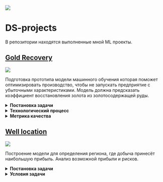 
<image src="images/img_1.jpg">

# DS-projects
В репозитории находятся выполненные мной ML проекты.

## [Gold Recovery](Gold_recovery.ipynb)

<image src="images/img_2.jpg">

Подготовка прототипа модели машинного обучения которая поможет оптимизировать производство, чтобы не запускать предприятие с убыточными характеристиками.
Модель должна предсказать коэффициент восстановления золота из золотосодержащей руды.

<details>

  **<summary>Постановка задачи</summary>**

В вашем распоряжении данные с параметрами добычи и очистки. 
Модель поможет оптимизировать производство, чтобы не запускать предприятие с убыточными характеристиками.
Вам нужно:
- Подготовить данные;
- Провести исследовательский анализ данных;
- Построить и обучить модель.

</details>

<details>

  **<summary>Технологический процесс</summary>**

Когда добытая руда проходит первичную обработку, получается дроблёная смесь. Её отправляют на флотацию (обогащение) и двухэтапную очистку.

#### Флотация
Во флотационную установку подаётся смесь золотосодержащей руды. После обогащения получается черновой концентрат и «отвальные хвосты», то есть остатки продукта с низкой концентрацией ценных металлов.
На стабильность этого процесса влияет непостоянное и неоптимальное физико-химическое состояние флотационной пульпы (смеси твёрдых частиц и жидкости).
#### Очистка 
Черновой концентрат проходит две очистки. На выходе получается финальный концентрат и новые отвальные хвосты.

</details>

<details>

  **<summary>Метрика качества</summary>**

Для решения задачи введём метрику качества — sMAPE (англ. Symmetric Mean Absolute Percentage Error, «симметричное среднее абсолютное процентное отклонение»).
Она похожа на MAE, но выражается не в абсолютных величинах, а в относительных. Почему симметричная? Она одинаково учитывает масштаб и целевого признака, и предсказания.
Метрика sMAPE вычисляется так:
$$sMAPE=\frac{1}{N}\sum_{i=1}^N\frac{|y_i - \hat y_i|}{(|y_i|+|\hat y_i|)/2}$$
- $y$ - значение целевого признака
- $\hat y$ - значение предсказания
- $N$ - количество объектов в выборке

Нужно спрогнозировать сразу две величины:

- эффективность обогащения чернового концентрата `rougher.output.recovery`;
- эффективность обогащения финального концентрата `final.output.recovery`.

Итоговая метрика складывается из двух величин:

$$sMAPE_{итоговое}=0.25*{sMAPE}(rougher) + 0.75*{sMAPE}(final)$$

</details>



## [Well location](Well_location.ipynb)

<image src="images/img_3.jpg">

Построение модели для определения региона, где добыча принесёт наибольшую прибыль. Анализ возможной прибыли и рисков.

<details>

  **<summary>Постановка задачи</summary>**

Нужно решить, где бурить новую скважину. 
Шаги для выбора локации обычно такие:
- В избранном регионе собирают характеристики для скважин: качество нефти и объём её запасов;
- Строят модель для предсказания объёма запасов в новых скважинах;
- Выбирают скважины с самыми высокими оценками значений;
- Определяют регион с максимальной суммарной прибылью отобранных скважин.

 Предоставлены пробы нефти в трёх регионах. Характеристики для каждой скважины в регионе уже известны.

</details>

<details>

  **<summary>Условия задачи</summary>**

- Для обучения модели подходит только линейная регрессия (остальные — недостаточно предсказуемые).
- При разведке региона исследуют 500 точек, из которых с помощью машинного обучения выбирают 200 лучших для разработки.
- Бюджет на разработку скважин в регионе — 10 млрд рублей.
- При нынешних ценах один баррель сырья приносит 450 рублей дохода. Доход с каждой единицы продукта составляет 450 тыс. рублей, поскольку объём указан в тысячах баррелей.
- После оценки рисков нужно оставить лишь те регионы, в которых вероятность убытков меньше 2.5%. Среди них выбирают регион с наибольшей средней прибылью.

 Данные синтетические: детали контрактов и характеристики месторождений не разглашаются.

</details>
 

